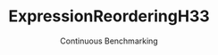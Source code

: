 ---
layout: docu
title: ExpressionReorderingH33
subtitle: Continuous Benchmarking
selected: Expression_Reordering
expanded: Benchmarking
benchmark: /individual_results/ExpressionReorderingH33.html
---